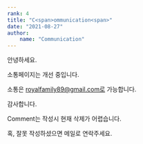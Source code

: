 ```yaml
---
rank: 4
title: "C<span>ommunication<span>"
date: "2021-08-27"
author:
    name: "Communication"
---
```


안녕하세요.

소통페이지는 개선 중입니다.

소통은 royalfamily89@gmail.com로 가능합니다.

감사합니다.

Comment는 작성시 현재 삭제가 어렵습니다.

혹, 잘못 작성하셨으면 메일로 연락주세요.
